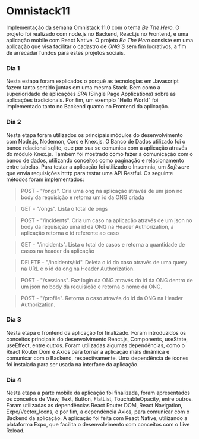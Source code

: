 # Omnistack11

Implementação da semana Omnistack 11.0 com o tema *Be The Hero*. O projeto foi realizado com node.js no Backend,
React.js no Frontend, e uma aplicação mobile com React Native. O projeto *Be The Hero* consiste em uma aplicação que
visa facilitar o cadastro de *ONG'S* sem fim lucrativos, a fim de arrecadar fundos para estes projetos sociais.

### Dia 1 ##

Nesta estapa foram explicados o porquê as tecnologias em Javascript fazem tanto sentido juntas em uma mesma Stack.
Bem como a superioridade de aplicações *SPA* (Single Page Applications) sobre as aplicações tradicionais.
Por fim, um exemplo "Hello World" foi implementado tanto no Backend quanto no Frontend da aplicação.

### Dia 2 ###
 Nesta etapa foram utilizados os principais módulos do desenvolvimento com Node.js, Nodemon, Cors e Knex.js. O Banco de Dados utilizado foi o banco relacional sqlite, que por sua se comunica com a aplicação através do módulo Knex.js. Também foi mostrado como fazer a comunicação com o banco de dados, utilizando conceitos como paginação e relacionamento entre tabelas. Para testar a aplicação foi utilizado o Insomnia, um *Software* que envia requisições htttp para testar uma API Restful. Os seguinte métodos foram implementados:
 > POST - "/ongs". Cria uma ong na aplicação através de um json no body da requisição e retorna um id da ONG criada
 
 > GET - "/ongs". Lista o total de ongs
 
 > POST - "/incidents". Cria um caso na aplicação através de um json no body da requisição uma id da ONG na Header Authorization, a aplicação retorna o id referente ao caso
 
 > GET - "/incidents". Lista o total de casos e retorna a quantidade de casos na header da aplicação
 
 > DELETE - "/incidents/:id". Deleta o id do caso através de uma query na URL e o id da ong na Header Authorization.
 
 > POST - "/sessions". Faz login da ONG através do id da ONG dentro de um json no body da requisição e retorna o nome da ONG.
 
 > POST - "/profile". Retorna o caso através do id da ONG na Header Authorization.
 
 ### Dia 3 ###
 Nesta etapa o frontend da aplicação foi finalizado. Foram introduzidos os conceitos principais do desenvolvimento React.js, Components, useState, useEffect, entre outros. Foram utilizadas algumas dependências, como o React Router Dom e Axios para tornar a aplicação mais dinâmica e comunicar com o Backend, respectivamente. Uma dependência de ícones foi instalada para ser usada na interface da aplicação.

### Dia 4 ###
 Nesta etapa a parte mobile da aplicação foi finalizada, foram apresentados os conceitos de View, Text, Button, FlatList, TouchableOpacity, entre outros. Foram utilizadas as dependências React Router DOM, React Navigation, Expo/Vector_Icons, e por fim, a dependência Axios, para comunicar com o Backend da aplicação. A aplicação foi feita com React Native, utilizando a plataforma Expo, que facilita o desenvolvimento com conceitos com o Live Reload.
